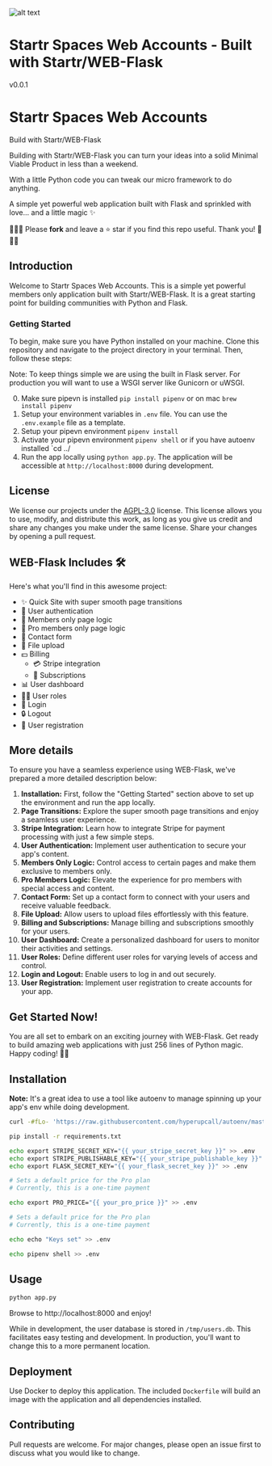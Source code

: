 ![alt text](https://source.unsplash.com/random/901x200/?screens*bw "Startr Web App")

# Startr Spaces Web Accounts  -  Built with Startr/WEB-Flask

v0.0.1

# Startr Spaces Web Accounts

Build with Startr/WEB-Flask

Building with Startr/WEB-Flask you can turn your ideas into a solid Minimal Viable Product in less than a weekend.

With a little Python code you can tweak our micro framework to do anything.

A simple yet powerful web application built with Flask and sprinkled with love... and a little magic ✨

🌟🌟🌟 Please **fork** and leave a ⭐ star if you find this repo useful. Thank you! 🌟🌟🌟

## Introduction

Welcome to Startr Spaces Web Accounts. This is a simple yet powerful members only application built with Startr/WEB-Flask. It is a great starting point for building communities with Python and Flask.

### Getting Started

To begin, make sure you have Python installed on your machine. Clone this repository and navigate to the project directory in your terminal. Then, follow these steps:

Note: To keep things simple we are using the built in Flask server. For production you will want to use a WSGI server like Gunicorn or uWSGI.

0. Make sure pipevn is installed `pip install pipenv` or on mac `brew install pipenv`
1. Setup your environment variables in `.env` file. You can use the `.env.example` file as a template.
2. Setup your pipevn environment `pipenv install`
3. Activate your pipevn environment `pipenv shell` or if you have autoenv installed `cd ../
4. Run the app locally using `python app.py`. The application will be accessible at `http://localhost:8000` during development.

## License

We license our projects under the [AGPL-3.0](https://choosealicense.com/licenses/agpl-3.0/) license. This license allows you to use, modify, and distribute this work, as long as you give us credit and share any changes you make under the same license. Share your changes by opening a pull request.

## WEB-Flask Includes 🛠️

Here's what you'll find in this awesome project:

- ✨ Quick Site with super smooth page transitions
- 🔐 User authentication
- 👥 Members only page logic
- 🎯 Pro members only page logic
- 📝 Contact form
- 📂 File upload
- 💵 Billing
  - 💳 Stripe integration
  - 🔄 Subscriptions
- 📊 User dashboard
- 👩‍💼 User roles
- 🔑 Login
- 🔒 Logout
- 📝 User registration

## More details

To ensure you have a seamless experience using WEB-Flask, we've prepared a more detailed description below:

1. **Installation:** First, follow the "Getting Started" section above to set up the environment and run the app locally.
2. **Page Transitions:** Explore the super smooth page transitions and enjoy a seamless user experience.
3. **Stripe Integration:** Learn how to integrate Stripe for payment processing with just a few simple steps.
4. **User Authentication:** Implement user authentication to secure your app's content.
5. **Members Only Logic:** Control access to certain pages and make them exclusive to members only.
6. **Pro Members Logic:** Elevate the experience for pro members with special access and content.
7. **Contact Form:** Set up a contact form to connect with your users and receive valuable feedback.
8. **File Upload:** Allow users to upload files effortlessly with this feature.
9. **Billing and Subscriptions:** Manage billing and subscriptions smoothly for your users.
10. **User Dashboard:** Create a personalized dashboard for users to monitor their activities and settings.
11. **User Roles:** Define different user roles for varying levels of access and control.
12. **Login and Logout:** Enable users to log in and out securely.
13. **User Registration:** Implement user registration to create accounts for your app.

## Get Started Now!

You are all set to embark on an exciting journey with WEB-Flask. Get ready to build amazing web applications with just 256 lines of Python magic. Happy coding! 🎉🐍

## Installation

**Note:** It's a great idea to use a tool like autoenv to manage spinning up your app's env while doing development.

```bash
curl -#fLo- 'https://raw.githubusercontent.com/hyperupcall/autoenv/master/scripts/install.sh' | sh
````

```bash
pip install -r requirements.txt

echo export STRIPE_SECRET_KEY="{{ your_stripe_secret_key }}" >> .env
echo export STRIPE_PUBLISHABLE_KEY="{{ your_stripe_publishable_key }}" >> .env
echo export FLASK_SECRET_KEY="{{ your_flask_secret_key }}" >> .env

# Sets a default price for the Pro plan
# Currently, this is a one-time payment

echo export PRO_PRICE="{{ your_pro_price }}" >> .env

# Sets a default price for the Pro plan
# Currently, this is a one-time payment

echo echo "Keys set" >> .env

echo pipenv shell >> .env
```

## Usage

```bash
python app.py
```

Browse to http://localhost:8000 and enjoy!

While in development, the user database is stored in `/tmp/users.db`. This facilitates
easy testing and development. In production, you'll want to change this to a more
permanent location.

## Deployment

Use Docker to deploy this application. The included `Dockerfile` will build an image
with the application and all dependencies installed.

## Contributing

Pull requests are welcome. For major changes, please open an issue first to discuss
what you would like to change.


